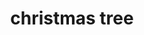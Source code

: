 ---
layout: activities
title: christmas tree
emoji: christmas_tree
permalink: 🎄.html
image: assets/img/3moji/christmas_tree.png
---